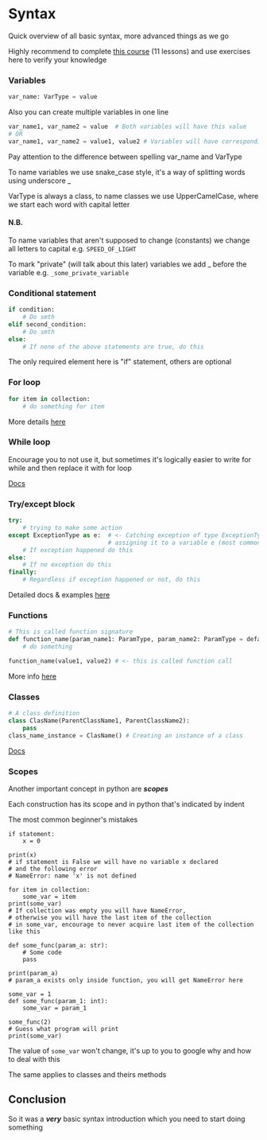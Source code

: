 # Syntax 
Quick overview of all basic syntax, more advanced things as we go

Highly recommend to complete [this course](https://www.youtube.com/watch?v=Z1Yd7upQsXY&list=PLBZBJbE_rGRWeh5mIBhD-hhDwSEDxogDg) (11 lessons)
and use exercises here to verify your knowledge

### Variables
```python
var_name: VarType = value
```
Also you can create multiple variables in one line
```python
var_name1, var_name2 = value  # Both variables will have this value
# OR
var_name1, var_name2 = value1, value2 # Variables will have corresponding values
```

Pay attention to the difference between spelling var_name and VarType

To name variables we use snake_case style, it's a way of splitting words using underscore _

VarType is always a class, to name classes we use UpperCamelCase, where we start each word with capital letter

#### N.B. 
To name variables that aren't supposed to change (constants) we change all letters to capital e.g. `SPEED_OF_LIGHT`

To mark "private" (will talk about this later) variables we add _ before the variable e.g. `_some_private_variable` 

### Conditional statement
```python
if condition:
    # Do smth
elif second_condition:
    # Do smth 
else:
    # If none of the above statements are true, do this
```
The only required element here is "if" statement, others are optional


### For loop
```python
for item in collection:
    # do something for item
```
More details [here](https://www.w3schools.com/python/python_for_loops.asp)

### While loop
Encourage you to not use it,
but sometimes it's logically easier to write for while
and then replace it with for loop

[Docs](https://www.w3schools.com/python/python_while_loops.asp)

### Try/except block
```python
try:
    # trying to make some action
except ExceptionType as e:  # <- Catching exception of type ExceptionType,
                            # assigning it to a variable e (most common name for excepiton variable)
    # If exception happened do this
else:
    # If no exception do this
finally:
    # Regardless if exception happened or not, do this
```
Detailed docs & examples [here](https://www.w3schools.com/python/python_try_except.asp)

### Functions
```python
# This is called function signature
def function_name(param_name1: ParamType, param_name2: ParamType = default_value) -> ReturnType:
    # do something

function_name(value1, value2) # <- this is called function call
```
More info [here](https://www.w3schools.com/python/python_functions.asp)

### Classes
```python
# A class definition
class ClasName(ParentClassName1, ParentClassName2):
    pass
class_name_instance = ClasName() # Creating an instance of a class
```
[Docs](https://www.w3schools.com/python/python_classes.asp)


### Scopes
Another important concept in python are **_scopes_**

Each construction has its scope and in python that's indicated by indent

The most common beginner's mistakes

```python3
if statement:
    x = 0

print(x)
# if statement is False we will have no variable x declared
# and the following error
# NameError: name 'x' is not defined
```
```python3
for item in collection:
    some_var = item
print(some_var) 
# If collection was empty you will have NameError,
# otherwise you will have the last item of the collection
# in some_var, encourage to never acquire last item of the collection like this

```
```python3
def some_func(param_a: str):
    # Some code 
    pass

print(param_a)
# param_a exists only inside function, you will get NameError here
```

```python3
some_var = 1
def some_func(param_1: int):
    some_var = param_1

some_func(2)
# Guess what program will print
print(some_var)
```
The value of `some_var` won't change, it's up to you to google why and how to deal with this

The same applies to classes and theirs methods

## Conclusion
So it was a **_very_** basic syntax introduction which you need to start doing something





